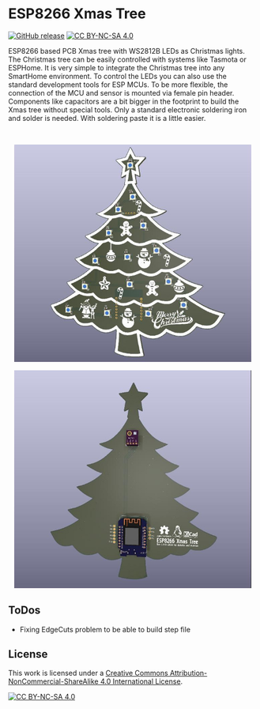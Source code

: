 # ESP8266 Xmas Tree

[![GitHub release](https://img.shields.io/github/release/dokuhn/ESP8266XmasTree.svg)](https://GitHub.com/dokuhn/ESP8266XmasTree/releases/) [![CC BY-NC-SA 4.0][cc-by-nc-sa-shield]][cc-by-nc-sa]


ESP8266 based PCB Xmas tree with WS2812B LEDs as Christmas lights. The Christmas tree can be easily controlled with systems like Tasmota or ESPHome. It is very simple to integrate the Christmas tree into any SmartHome environment. To control the LEDs you can also use the standard development tools for ESP MCUs. To be more flexible, the connection of the MCU and sensor is mounted via female pin header. Components like capacitors are a bit bigger in the footprint to build the Xmas tree without special tools. Only a standard electronic soldering iron and solder is needed. With soldering paste it is a little easier. 

<br>

<p align="center">
<img src="./ESP8266_Xmas_Tree_TOP.jpg" width="480">
</p>

<p align="center">
<img src="./ESP8266_Xmas_Tree_BOTTOM.jpg" width="480">
</p>

## ToDos

- Fixing EdgeCuts problem to be able to build step file

## License 

This work is licensed under a
[Creative Commons Attribution-NonCommercial-ShareAlike 4.0 International License][cc-by-nc-sa].

[![CC BY-NC-SA 4.0][cc-by-nc-sa-image]][cc-by-nc-sa]

[cc-by-nc-sa]: http://creativecommons.org/licenses/by-nc-sa/4.0/
[cc-by-nc-sa-image]: https://licensebuttons.net/l/by-nc-sa/4.0/88x31.png
[cc-by-nc-sa-shield]: https://img.shields.io/badge/License-CC%20BY--NC--SA%204.0-lightgrey.svg
